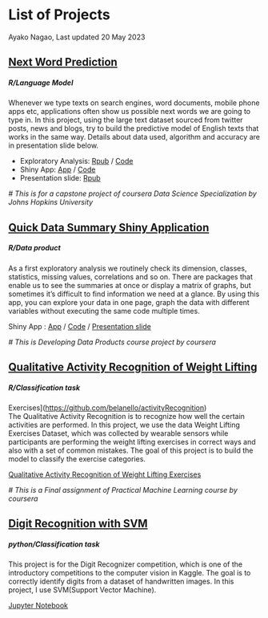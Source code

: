 List of Projects
================
Ayako Nagao,
Last updated 20 May 2023

## [Next Word Prediction](https://github.com/belanello/NLP)

##### R/Language Model

Whenever we type texts on search engines, word documents, mobile phone
apps etc, applications often show us possible next words we are going to
type in. In this project, using the large text dataset sourced from
twitter posts, news and blogs, try to build the predictive model of
English texts that works in the same way. Details about data used,
algorithm and accuracy are in presentation slide below.

- Exploratory Analysis: [Rpub](https://rpubs.com/NAyako/1036093) /
  [Code](https://github.com/belanello/NLP/blob/main/Milestone.Rmd)
- Shiny App: [App](https://belanello.shinyapps.io/NextWordPrediction/) /
  [Code](https://github.com/belanello/NLP/tree/main/NextWordPrediction)
- Presentation slide: [Rpub](https://rpubs.com/NAyako/1042535)

*\# This is for a capstone project of coursera Data Science
Specialization by Johns Hopkins University*

## [Quick Data Summary Shiny Application](https://github.com/belanello/ShinyApp)

##### R/Data product

As a first exploratory analysis we routinely check its dimension,
classes, statistics, missing values, correlations and so on. There are
packages that enable us to see the summaries at once or display a matrix
of graphs, but sometimes it’s difficult to find information we need at a
glance. By using this app, you can explore your data in one page, graph
the data with different variables without executing the same code
multiple times.

Shiny App : [App](https://belanello.shinyapps.io/QuickDataSummary/) /
[Code](https://github.com/belanello/ShinyApp/tree/main/R) /
[Presentation slide](https://belanello.github.io/ShinyApp/#/)

*\# This is Developing Data Products course project by coursera*

## [Qualitative Activity Recognition of Weight Lifting](https://github.com/belanello/activityRecognition)

##### R/Classification task

Exercises\](<https://github.com/belanello/activityRecognition>)  
The Qualitative Activity Recognition is to recognize how well the
certain activities are performed. In this project, we use the data
Weight Lifting Exercises Dataset, which was collected by wearable
sensors while participants are performing the weight lifting exercises
in correct ways and also with a set of common mistakes. The goal of this
project is to build the model to classify the exercise categories.

[Qualitative Activity Recognition of Weight Lifting
Exercises](https://belanello.github.io/activityRecognition/)

*\# This is a Final assignment of Practical Machine Learning course by
coursera*

## [Digit Recognition with SVM](https://github.com/belanello/Digit_Recognizer)

##### python/Classification task

This project is for the Digit Recognizer competition, which is one of
the introductory competitions to the computer vision in Kaggle. The goal
is to correctly identify digits from a dataset of handwritten images. In
this project, I use SVM(Support Vector Machine).

[Jupyter
Notebook](https://nbviewer.org/github/belanello/Digit_Recognizer/blob/main/digits.ipynb)
